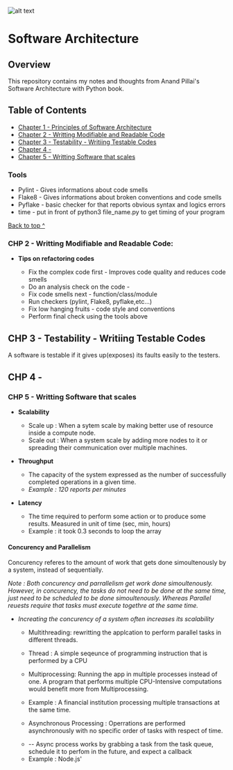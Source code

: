 ![alt text](https://cdn-images-1.medium.com/max/1200/1*M22DR3WPqbWXWidYIq2GwA.png)

# Software Architecture </br>

## Overview

This repository contains my notes and thoughts from Anand  Pillai's Software Architecture with Python book.

## Table of Contents 


* [Chapter 1 - Principles of Software Architecture](#ch1)
* [Chapter 2 - Writting Modifiable and Readable Code](#ch2)
* [Chapter 3 - Testability - Writiing Testable Codes](#ch3)
* [Chapter 4 - ](#ch4)
* [Chapter 5 - Writting Software that scales](#ch5)

### Tools

* Pylint - Gives informations about code smells
* Flake8 - Gives informations about broken conventions and code smells
* Pyflake - basic checker for that reports obvious syntax and logics errors
* time - put in front of python3 file_name.py to get timing of your program

[Back to top ^](#)


### CHP 2 - Writting Modifiable and Readable Code:

*  **Tips on refactoring codes**

   - Fix the complex code first - Improves code quality and reduces code smells
   - Do an analysis check on the code -
   - Fix code smells next - function/class/module
   - Run checkers (pylint, Flake8, pyflake,etc...)
   - Fix low hanging fruits - code style and conventions
   - Perform final check using the tools above


## CHP 3 - Testability - Writiing Testable Codes

A software is testable if it gives up(exposes) its faults easily to the testers.

## CHP 4 -

### CHP 5 - Writting Software that scales

* **Scalability**
  - Scale up : When a sytem scale by making better use of resource inside a compute node.
  - Scale out : When a system scale by adding more nodes to it or spreading their communication over multiple machines.

* **Throughput**
  - The capacity of the system expressed as the number of successfully completed operations in a given time.
   - <i>Example : 120 reports per minutes</i> 


* **Latency**
  - The time required to perform some action or to produce some results. Measured in unit of time (sec, min, hours)
   - Example : it took 0.3 seconds to loop the array

#### Concurency and Parallelism

Concurency referes to the amount of work that gets done simoultenously by a system, instead of sequentially.

<i>Note : Both concurency and parrallelism get work done simoultenously. However, in concurency, the tasks do not need to be done at the same time, just need to be scheduled to be done simoultenously. Whereas Parallel reuests require that tasks must execute togethre at the same time.</i>

* <i>Increating the concurency of a system often increases its scalability</i>

  - Multithreading: rewritting the applcation to perform parallel tasks in different threads.
   - Thread : A simple seqeunce of programming instruction that is performed by a CPU
   
  - Multiprocessing: Running the app in multiple processes instead of one. A program that performs multiple CPU-Intensive computations would benefit more from Multiprocessing.
  - Example : A financial institution processing multiple transactions at the same time.
  
  - Asynchronous Processing : Operrations are performed asynchronously with no specific order of tasks with respect of time.
   * -- Async process works by grabbing a task from the task queue, schedule it to perfom in the future, and expect a callback
    - Example : Node.js' 
